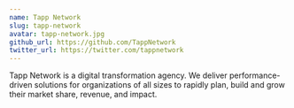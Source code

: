 ```yaml
---
name: Tapp Network
slug: tapp-network
avatar: tapp-network.jpg
github_url: https://github.com/TappNetwork
twitter_url: https://twitter.com/tappnetwork
---
```


Tapp Network is a digital transformation agency. We deliver performance-driven solutions for organizations of all sizes to rapidly plan, build and grow their market share, revenue, and impact.
